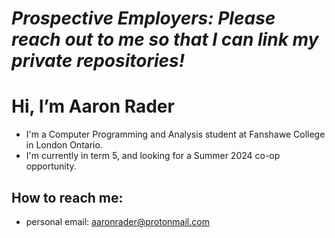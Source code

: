 # *Prospective Employers: Please reach out to me so that I can link my private repositories!*

# Hi, I’m Aaron Rader
- I'm a Computer Programming and Analysis student at Fanshawe College in London Ontario.
- I'm currently in term 5, and looking for a Summer 2024 co-op opportunity.

## How to reach me:
- personal email: aaronrader@protonmail.com

<!---
aaronrader/aaronrader is a ✨ special ✨ repository because its `README.md` (this file) appears on your GitHub profile.
You can click the Preview link to take a look at your changes.
--->
